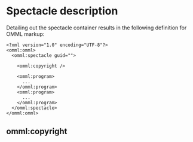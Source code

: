 # Spectacle description

Detailing out the spectacle container results in the following definition for OMML markup:

```
<?xml version="1.0" encoding="UTF-8"?>
<omml:omml>
  <omml:spectacle guid="">
  
    <omml:copyright />
    
    <omml:program>
      ...
    </omml:program>
    <omml:program>
      ...
    </omml:program>    
  </omml:spectacle>
</omml:omml>
```

## omml:copyright


